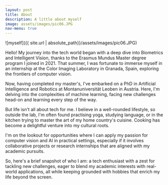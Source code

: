 ```yaml
---
layout: post
title: About
description: A little about myself
image: assets/images/pic06.JPG
nav-menu: true
---
```


![myself]({{ site.url | absolute_path}}/assets/images/pic06.JPG)

Hello! My journey into the tech world began with a deep dive into Biometrics and Intelligent Vision, thanks to the Erasmus Mundus Master degree program I joined in 2021. That summer, I was fortunate to immerse myself in an internship at the Color Imaging Laboratory in Granada, Spain, exploring the frontiers of computer vision.

Now, having completed my master's, I've embarked on a PhD in Artificial Intelligence and Robotics at Montanuniversität Leoben in Austria. Here, I'm delving into the complexities of machine learning, facing new challenges head-on and learning every step of the way.

But life isn't all about tech for me. I believe in a well-rounded lifestyle, so outside the lab, I'm often found practising yoga, studying language, or in the kitchen trying to master the art of my home country's cuisine. Cooking has become a delightful venture into my cultural roots.

I'm on the lookout for opportunities where I can apply my passion for computer vision and AI in practical settings, especially if it involves collaborative projects or research internships that are aligned with my academic pursuits.

So, here's a brief snapshot of who I am: a tech enthusiast with a zest for tackling new challenges, eager to blend my academic interests with real-world applications, all while keeping grounded with hobbies that enrich my life beyond the screen.
